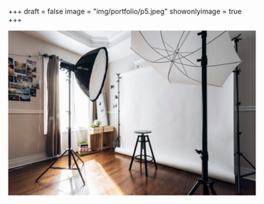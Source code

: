 +++
draft = false
image = "img/portfolio/p5.jpeg"
showonlyimage = true
+++

![](img/portfolio/p5.jpeg)